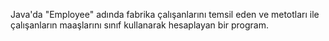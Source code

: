 Java'da "Employee" adında fabrika çalışanlarını temsil eden ve metotları ile çalışanların maaşlarını sınıf kullanarak hesaplayan bir program.
